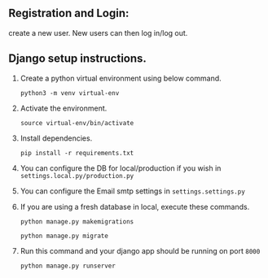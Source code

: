 

## Registration and Login:
create a new user. New users can then log in/log out. 




## Django setup instructions.


1. Create a python virtual environment using below command.

   `python3 -m venv virtual-env`

2. Activate the environment.

   `source virtual-env/bin/activate`

3. Install dependencies.

   `pip install -r requirements.txt`

4. You can configure the DB for local/production if you wish in `settings.local.py/production.py`

5. You can configure the Email smtp settings in `settings.settings.py`

6. If you are using a fresh database in local, execute these commands.

   `python manage.py makemigrations `

   `python manage.py migrate`

7. Run this command and your django app should be running on port `8000`

   `python manage.py runserver`


